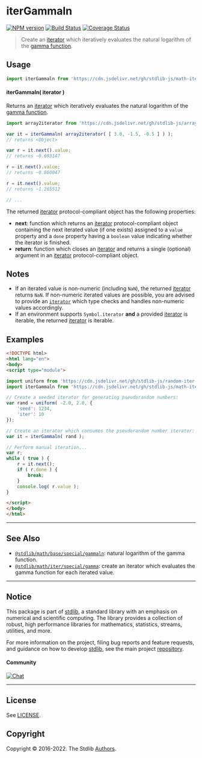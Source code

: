 <!--

@license Apache-2.0

Copyright (c) 2020 The Stdlib Authors.

Licensed under the Apache License, Version 2.0 (the "License");
you may not use this file except in compliance with the License.
You may obtain a copy of the License at

   http://www.apache.org/licenses/LICENSE-2.0

Unless required by applicable law or agreed to in writing, software
distributed under the License is distributed on an "AS IS" BASIS,
WITHOUT WARRANTIES OR CONDITIONS OF ANY KIND, either express or implied.
See the License for the specific language governing permissions and
limitations under the License.

-->

# iterGammaln

[![NPM version][npm-image]][npm-url] [![Build Status][test-image]][test-url] [![Coverage Status][coverage-image]][coverage-url] <!-- [![dependencies][dependencies-image]][dependencies-url] -->

> Create an [iterator][mdn-iterator-protocol] which iteratively evaluates the natural logarithm of the [gamma function][@stdlib/math/base/special/gammaln].

<!-- Section to include introductory text. Make sure to keep an empty line after the intro `section` element and another before the `/section` close. -->

<section class="intro">

</section>

<!-- /.intro -->

<!-- Package usage documentation. -->



<section class="usage">

## Usage

```javascript
import iterGammaln from 'https://cdn.jsdelivr.net/gh/stdlib-js/math-iter-special-gammaln@esm/index.mjs';
```

#### iterGammaln( iterator )

Returns an [iterator][mdn-iterator-protocol] which iteratively evaluates the natural logarithm of the [gamma function][@stdlib/math/base/special/gammaln].

```javascript
import array2iterator from 'https://cdn.jsdelivr.net/gh/stdlib-js/array-to-iterator@esm/index.mjs';

var it = iterGammaln( array2iterator( [ 3.0, -1.5, -0.5 ] ) );
// returns <Object>

var r = it.next().value;
// returns ~0.693147

r = it.next().value;
// returns ~0.860047

r = it.next().value;
// returns ~1.265512

// ...
```

The returned [iterator][mdn-iterator-protocol] protocol-compliant object has the following properties:

-   **next**: function which returns an [iterator][mdn-iterator-protocol] protocol-compliant object containing the next iterated value (if one exists) assigned to a `value` property and a `done` property having a `boolean` value indicating whether the iterator is finished.
-   **return**: function which closes an [iterator][mdn-iterator-protocol] and returns a single (optional) argument in an [iterator][mdn-iterator-protocol] protocol-compliant object.

</section>

<!-- /.usage -->

<!-- Package usage notes. Make sure to keep an empty line after the `section` element and another before the `/section` close. -->

<section class="notes">

## Notes

-   If an iterated value is non-numeric (including `NaN`), the returned [iterator][mdn-iterator-protocol] returns `NaN`. If non-numeric iterated values are possible, you are advised to provide an [`iterator`][mdn-iterator-protocol] which type checks and handles non-numeric values accordingly.
-   If an environment supports `Symbol.iterator` **and** a provided [iterator][mdn-iterator-protocol] is iterable, the returned [iterator][mdn-iterator-protocol] is iterable.

</section>

<!-- /.notes -->

<!-- Package usage examples. -->

<section class="examples">

## Examples

<!-- eslint no-undef: "error" -->

```html
<!DOCTYPE html>
<html lang="en">
<body>
<script type="module">

import uniform from 'https://cdn.jsdelivr.net/gh/stdlib-js/random-iter-uniform@esm/index.mjs';
import iterGammaln from 'https://cdn.jsdelivr.net/gh/stdlib-js/math-iter-special-gammaln@esm/index.mjs';

// Create a seeded iterator for generating pseudorandom numbers:
var rand = uniform( -2.0, 2.0, {
    'seed': 1234,
    'iter': 10
});

// Create an iterator which consumes the pseudorandom number iterator:
var it = iterGammaln( rand );

// Perform manual iteration...
var r;
while ( true ) {
    r = it.next();
    if ( r.done ) {
        break;
    }
    console.log( r.value );
}

</script>
</body>
</html>
```

</section>

<!-- /.examples -->

<!-- Section to include cited references. If references are included, add a horizontal rule *before* the section. Make sure to keep an empty line after the `section` element and another before the `/section` close. -->

<section class="references">

</section>

<!-- /.references -->

<!-- Section for related `stdlib` packages. Do not manually edit this section, as it is automatically populated. -->

<section class="related">

* * *

## See Also

-   <span class="package-name">[`@stdlib/math/base/special/gammaln`][@stdlib/math/base/special/gammaln]</span><span class="delimiter">: </span><span class="description">natural logarithm of the gamma function.</span>
-   <span class="package-name">[`@stdlib/math/iter/special/gamma`][@stdlib/math/iter/special/gamma]</span><span class="delimiter">: </span><span class="description">create an iterator which evaluates the gamma function for each iterated value.</span>

</section>

<!-- /.related -->

<!-- Section for all links. Make sure to keep an empty line after the `section` element and another before the `/section` close. -->


<section class="main-repo" >

* * *

## Notice

This package is part of [stdlib][stdlib], a standard library with an emphasis on numerical and scientific computing. The library provides a collection of robust, high performance libraries for mathematics, statistics, streams, utilities, and more.

For more information on the project, filing bug reports and feature requests, and guidance on how to develop [stdlib][stdlib], see the main project [repository][stdlib].

#### Community

[![Chat][chat-image]][chat-url]

---

## License

See [LICENSE][stdlib-license].


## Copyright

Copyright &copy; 2016-2022. The Stdlib [Authors][stdlib-authors].

</section>

<!-- /.stdlib -->

<!-- Section for all links. Make sure to keep an empty line after the `section` element and another before the `/section` close. -->

<section class="links">

[npm-image]: http://img.shields.io/npm/v/@stdlib/math-iter-special-gammaln.svg
[npm-url]: https://npmjs.org/package/@stdlib/math-iter-special-gammaln

[test-image]: https://github.com/stdlib-js/math-iter-special-gammaln/actions/workflows/test.yml/badge.svg?branch=main
[test-url]: https://github.com/stdlib-js/math-iter-special-gammaln/actions/workflows/test.yml?query=branch:main

[coverage-image]: https://img.shields.io/codecov/c/github/stdlib-js/math-iter-special-gammaln/main.svg
[coverage-url]: https://codecov.io/github/stdlib-js/math-iter-special-gammaln?branch=main

<!--

[dependencies-image]: https://img.shields.io/david/stdlib-js/math-iter-special-gammaln.svg
[dependencies-url]: https://david-dm.org/stdlib-js/math-iter-special-gammaln/main

-->

[chat-image]: https://img.shields.io/gitter/room/stdlib-js/stdlib.svg
[chat-url]: https://gitter.im/stdlib-js/stdlib/

[stdlib]: https://github.com/stdlib-js/stdlib

[stdlib-authors]: https://github.com/stdlib-js/stdlib/graphs/contributors

[umd]: https://github.com/umdjs/umd
[es-module]: https://developer.mozilla.org/en-US/docs/Web/JavaScript/Guide/Modules

[deno-url]: https://github.com/stdlib-js/math-iter-special-gammaln/tree/deno
[umd-url]: https://github.com/stdlib-js/math-iter-special-gammaln/tree/umd
[esm-url]: https://github.com/stdlib-js/math-iter-special-gammaln/tree/esm

[stdlib-license]: https://raw.githubusercontent.com/stdlib-js/math-iter-special-gammaln/main/LICENSE

[mdn-iterator-protocol]: https://developer.mozilla.org/en-US/docs/Web/JavaScript/Reference/Iteration_protocols#The_iterator_protocol

<!-- <related-links> -->

[@stdlib/math/base/special/gammaln]: https://github.com/stdlib-js/math-base-special-gammaln/tree/esm

[@stdlib/math/iter/special/gamma]: https://github.com/stdlib-js/math-iter-special-gamma/tree/esm

<!-- </related-links> -->

</section>

<!-- /.links -->
